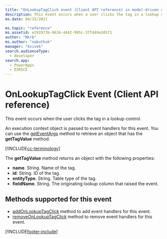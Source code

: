 ```yaml
---
title: "OnLookupTagClick event (Client API reference) in model-driven apps| MicrosoftDocs"
description: This event occurs when a user clicks the tag in a lookup control.
ms.date: 04/15/2021

ms.topic: "reference"
ms.assetid: e291973b-9634-4442-995c-37fd49a10571
author: "Nkrb"
ms.author: "nabuthuk"
manager: "kvivek"
search.audienceType: 
  - developer
search.app: 
  - PowerApps
  - D365CE
---
```


# OnLookupTagClick Event (Client API reference)

This event occurs when the user clicks the tag in a lookup control. 

An execution context object is passed to event handlers for this event. You can use the [getEventArgs](../executioncontext/getEventArgs.md) method to retrieve an object that has the **getTagValue** method. 

[!INCLUDE[cc-terminology](../../../../data-platform/includes/cc-terminology.md)]

The **getTagValue** method returns an object with the following properties:

- **name**. String. Name of the tag.
- **id**: String. ID of the tag.
- **entityType**. String. Table type of the tag.
- **fieldName**. String. The originating lookup column that raised the event.

## Methods supported for this event

- [addOnLookupTagClick](../controls/addOnLookupTagClick.md) method to add event handlers for this event.
- [removeOnLookupTagClick](../controls/removeOnLookupTagClick.md) method to remove event handlers for this event. 



[!INCLUDE[footer-include](../../../../../includes/footer-banner.md)]